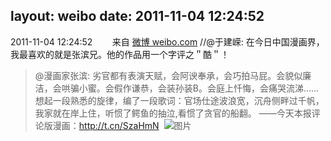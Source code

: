 layout: weibo
date: 2011-11-04 12:24:52
---
2011-11-04 12:24:52  &nbsp;&nbsp;&nbsp;&nbsp;&nbsp;&nbsp; 来自 <a href="http://weibo.com/" rel="nofollow">微博 weibo.com</a>
//@于建嵘: 在今日中国漫画界，我最喜欢的就是张滨兄。他的作品用一个字评之＂酷＂！
>  @漫画家张滨: 劣官都有表演天赋，会阿谀奉承，会巧拍马屁。会貌似廉洁，会哄骗小蜜。会假作谦恭，会装孙装B。会庭上忏悔，会痛哭流涕……想起一段熟悉的旋律，编了一段歌词：官场仕途波浪宽，沉舟侧畔过千帆，我家就在岸上住，听惯了鳄鱼的抽泣,看惯了贪官的船翻。 ——今天本报评论版漫画：http://t.cn/SzaHmN ​​​
>  ![图片](https://ww1.sinaimg.cn/large/7001590ajw1dmrocg43wgj.jpg)
